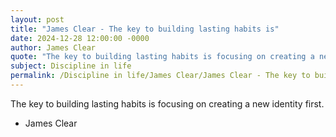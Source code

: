 ```yaml
---
layout: post
title: "James Clear - The key to building lasting habits is"
date: 2024-12-28 12:00:00 -0000
author: James Clear
quote: "The key to building lasting habits is focusing on creating a new identity first."
subject: Discipline in life
permalink: /Discipline in life/James Clear/James Clear - The key to building lasting habits is
---
```


The key to building lasting habits is focusing on creating a new identity first.

- James Clear
